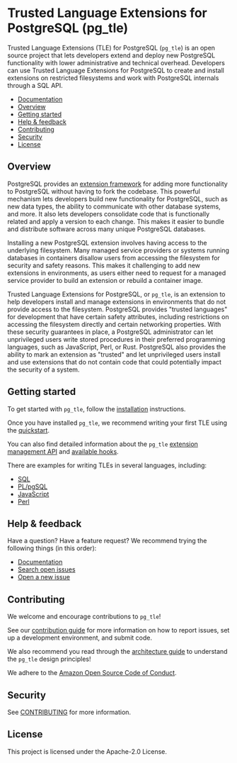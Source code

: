 # Trusted Language Extensions for PostgreSQL (pg_tle)

Trusted Language Extensions (TLE) for PostgreSQL (`pg_tle`) is an open source project that lets developers extend and deploy new PostgreSQL functionality with lower administrative and technical overhead. Developers can use Trusted Language Extensions for PostgreSQL to create and install extensions on restricted filesystems and work with PostgreSQL internals through a SQL API.

* [Documentation](./docs/)
* [Overview](#overview)
* [Getting started](#getting-started)
* [Help & feedback](#help--feedback)
* [Contributing](#contributing)
* [Security](#security)
* [License](#license)

## Overview

PostgreSQL provides an [extension framework](https://www.postgresql.org/docs/current/extend-extensions.html) for adding more functionality to PostgreSQL without having to fork the codebase. This powerful mechanism lets developers build new functionality for PostgreSQL, such as new data types, the ability to communicate with other database systems, and more. It also lets developers consolidate code that is functionally related and apply a version to each change. This makes it easier to bundle and distribute software across many unique PostgreSQL databases.

Installing a new PostgreSQL extension involves having access to the underlying filesystem. Many managed service providers or systems running databases in containers disallow users from accessing the filesystem for security and safety reasons. This makes it challenging to add new extensions in environments, as users either need to request for a managed service provider to build an extension or rebuild a container image.

Trusted Language Extensions for PostgreSQL, or `pg_tle`, is an extension to help developers install and manage extensions in environments that do not provide access to the filesystem. PostgreSQL provides "trusted languages" for development that have certain safety attributes, including restrictions on accessing the filesystem directly and certain networking properties. With these security guarantees in place, a PostgreSQL administrator can let unprivileged users write stored procedures in their preferred programming languages, such as JavaScript, Perl, or Rust. PostgreSQL also provides the ability to mark an extension as "trusted" and let unprivileged users install and use extensions that do not contain code that could potentially impact the security of a system.

## Getting started

To get started with `pg_tle`, follow the [installation](./docs/01_install.md) instructions.

Once you have installed `pg_tle`, we recommend writing your first TLE using the [quickstart](./docs/02_quickstart.md).

You can also find detailed information about the `pg_tle` [extension management API](./docs/03_managing_extensions.md) and [available hooks](./docs/04_hooks.md).

There are examples for writing TLEs in several languages, including:

* [SQL](./docs/05_sql_examples.md)
* [PL/pgSQL](./docs/06_plsql_examples.md)
* [JavaScript](./docs/07_plv8_examples.md)
* [Perl](./docs/08_plperl_examples.md)

## Help & feedback

Have a question? Have a feature request? We recommend trying the following things (in this order):

* [Documentation](./docs/)
* [Search open issues](https://github.com/aws/pg_tle/issues/)
* [Open a new issue](https://github.com/aws/pg_tle/issues/new/choose)

## Contributing

We welcome and encourage contributions to `pg_tle`!

See our [contribution guide](CONTRIBUTING.md) for more information on how to report issues, set up a development environment, and submit code.

We also recommend you read through the [architecture guide](./docs/30_architecture.md) to understand the `pg_tle` design principles!

We adhere to the [Amazon Open Source Code of Conduct](https://aws.github.io/code-of-conduct).

## Security

See [CONTRIBUTING](CONTRIBUTING.md#security-issue-notifications) for more information.

## License

This project is licensed under the Apache-2.0 License.
